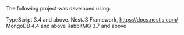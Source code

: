 The following project was developed using: 

TypeScript 3.4 and above. 
NestJS Framework, https://docs.nestjs.com/ 
MongoDB 4.4 and above 
RabbitMQ 3.7 and above
